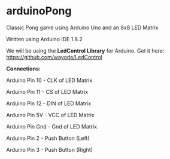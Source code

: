 # arduinoPong
Classic Pong game using Arduino Uno and an 8x8 LED Matrix

Written using Arduino IDE 1.8.2

We will be using the **LedControl Library** for Arduino.
Get it here: https://github.com/wayoda/LedControl

**Connections:**

Arduino Pin 10  - CLK of LED Matrix

Arduino Pin 11  - CS of LED Matrix

Arduino Pin 12  - DIN of LED Matrix

Arduino Pin 5V  - VCC of LED Matrix

Arduino Pin Gnd - Gnd of LED Matrix

Arduino Pin 2   - Push Button (Left)

Arduino Pin 3   - Push Button (Right)
